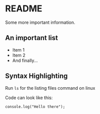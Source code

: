 # README

Some more important information.


## An important list

* Item 1
* Item 2
* And finally...

## Syntax Highlighting

Run `ls` for the listing files command on linux

Code can look like this:

```
console.log("Hello there");
```
